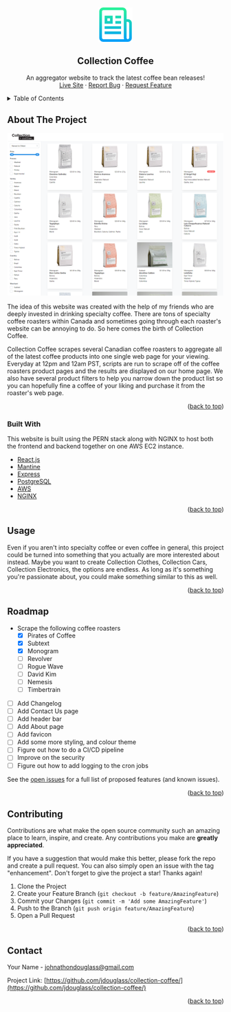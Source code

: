 <div id="top"></div>

<!-- PROJECT LOGO -->
<br />
<div align="center">
  <a href="https://github.com/othneildrew/Best-README-Template">
    <img src="images/logo.png" alt="Logo" width="80" height="80">
  </a>

  <h2 align="center">Collection Coffee</h2>

  <p align="center">
    An aggregator website to track the latest coffee bean releases!
    <br />
    <a href="https://collection.coffee">Live Site</a>
    ·
    <a href="https://github.com/jdouglass/collection-coffee/issues">Report Bug</a>
    ·
    <a href="https://github.com/jdouglass/collection-coffee/issues">Request Feature</a>
  </p>
</div>



<!-- TABLE OF CONTENTS -->
<details>
  <summary>Table of Contents</summary>
  <ol>
    <li>
      <a href="#about-the-project">About The Project</a>
      <ul>
        <li><a href="#built-with">Built With</a></li>
      </ul>
    </li>
    <li>
      <a href="#getting-started">Getting Started</a>
      <ul>
        <li><a href="#prerequisites">Prerequisites</a></li>
        <li><a href="#installation">Installation</a></li>
      </ul>
    </li>
    <li><a href="#usage">Usage</a></li>
    <li><a href="#roadmap">Roadmap</a></li>
    <li><a href="#contributing">Contributing</a></li>
    <li><a href="#contact">Contact</a></li>
  </ol>
</details>



<!-- ABOUT THE PROJECT -->
## About The Project

[![Product Name Screen Shot][product-screenshot]](https://collection.coffee)

The idea of this website was created with the help of my friends who are deeply invested in drinking specialty coffee. There are tons of specialty coffee roasters within Canada and sometimes going through each roaster's website can be annoying to do. So here comes the birth of Collection Coffee.

Collection Coffee scrapes several Canadian coffee roasters to aggregate all of the latest coffee products into one single web page for your viewing. Everyday at 12pm and 12am PST, scripts are run to scrape off of the coffee roasters product pages and the results are displayed on our home page. We also have several product filters to help you narrow down the product list so you can hopefully fine a coffee of your liking and purchase it from the roaster's web page.

<p align="right">(<a href="#top">back to top</a>)</p>

### Built With

This website is built using the PERN stack along with NGINX to host both the frontend and backend together on one AWS EC2 instance.

* [React.js](https://reactjs.org/)
* [Mantine](https://mantine.dev)
* [Express](https://expressjs.com)
* [PostgreSQL](https://postgresql.org)
* [AWS](https://aws.amazon.com)
* [NGINX](https://nginx/com)

<p align="right">(<a href="#top">back to top</a>)</p>

<!-- USAGE EXAMPLES -->
## Usage

Even if you aren't into specialty coffee or even coffee in general, this project could be turned into something that you actually are more interested about instead. Maybe you want to create Collection Clothes, Collection Cars, Collection Electronics, the options are endless. As long as it's something you're passionate about, you could make something similar to this as well.

<p align="right">(<a href="#top">back to top</a>)</p>

<!-- ROADMAP -->
## Roadmap

- Scrape the following coffee roasters
  - [x] Pirates of Coffee
  - [x] Subtext
  - [x] Monogram
  - [ ] Revolver
  - [ ] Rogue Wave
  - [ ] David Kim
  - [ ] Nemesis
  - [ ] Timbertrain
- [ ] Add Changelog
- [ ] Add Contact Us page
- [ ] Add header bar
- [ ] Add About page
- [ ] Add favicon
- [ ] Add some more styling, and colour theme
- [ ] Figure out how to do a CI/CD pipeline
- [ ] Improve on the security
- [ ] Figure out how to add logging to the cron jobs

See the [open issues][issues-url] for a full list of proposed features (and known issues).

<p align="right">(<a href="#top">back to top</a>)</p>



<!-- CONTRIBUTING -->
## Contributing

Contributions are what make the open source community such an amazing place to learn, inspire, and create. Any contributions you make are **greatly appreciated**.

If you have a suggestion that would make this better, please fork the repo and create a pull request. You can also simply open an issue with the tag "enhancement".
Don't forget to give the project a star! Thanks again!

1. Clone the Project
2. Create your Feature Branch (`git checkout -b feature/AmazingFeature`)
3. Commit your Changes (`git commit -m 'Add some AmazingFeature'`)
4. Push to the Branch (`git push origin feature/AmazingFeature`)
5. Open a Pull Request

<p align="right">(<a href="#top">back to top</a>)</p>

<!-- CONTACT -->
## Contact

Your Name - johnathondouglass@gmail.com

Project Link: [https://github.com/jdouglass/collection-coffee/](https://github.com/jdouglass/collection-coffee/)

<p align="right">(<a href="#top">back to top</a>)</p>

<!-- MARKDOWN LINKS & IMAGES -->
<!-- https://www.markdownguide.org/basic-syntax/#reference-style-links -->
[issues-shield]: https://img.shields.io/github/issues/othneildrew/Best-README-Template.svg?style=for-the-badge
[issues-url]: https://github.com/jdouglass/collection-coffee/issues
[linkedin-shield]: https://img.shields.io/badge/-LinkedIn-black.svg?style=for-the-badge&logo=linkedin&colorB=555
[linkedin-url]: https://www.linkedin.com/in/johnathondouglass/
[product-screenshot]: images/screenshot.png
